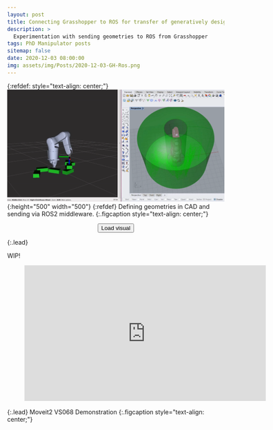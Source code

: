 ```yaml
---
layout: post
title: Connecting Grasshopper to ROS for transfer of generatively designed geometries
description: >
  Experimentation with sending geometries to ROS from Grasshopper
tags: PhD Manipulator posts
sitemap: false
date: 2020-12-03 08:00:00
img: assets/img/Posts/2020-12-03-GH-Ros.png
---
```

{:refdef: style="text-align: center;"}
![My image](/assets/img/Posts/2020-12-03-GH-Ros.png){:height="500" width="500"}
{:refdef}
Defining geometries in CAD and sending via ROS2 middleware.
{:.figcaption style="text-align: center;"}

<center><button class="myButton" id="loadButton">Load visual</button></center>

<script>
document.getElementById("loadButton").onclick = function() {
  document.getElementById("loadButton").remove();

  frame = document.createElement("iframe");
  frame.src = "/assets/documents/WallAndDenso.html";
  frame.height = "315";
  frame.width = "315";
  frame.frameborder = "0";
  frame.allowfullscreen = "true";
  frame.id = "viz";

  outer = document.getElementById("vidcnt");
  outer.appendChild(frame);
}
</script>

<figure class="video_container" id="vidcnt"></figure>
{:.lead}

WIP!

<figure class="video_container"><iframe width="560" height="315" src="https://www.youtube.com/embed/MLa0AMedjpQ" frameborder="0" allowfullscreen="true"></iframe></figure>
{:.lead}
Moveit2 VS068 Demonstration
{:.figcaption style="text-align: center;"}




